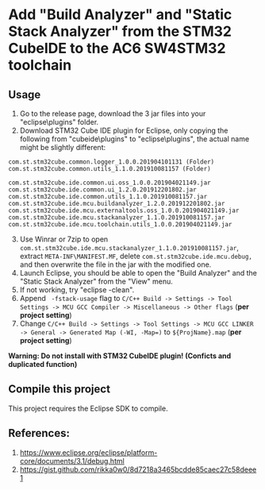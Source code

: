 # Add "Build Analyzer" and "Static Stack Analyzer" from the STM32 CubeIDE to the AC6 SW4STM32 toolchain

## Usage
1. Go to the release page, download the 3 jar files into your "eclipse\plugins" folder.
2. Download STM32 Cube IDE plugin for Eclipse, only copying the following from "cubeide\plugins" to "eclipse\plugins", the actual name might be slightly different:
```
com.st.stm32cube.common.logger_1.0.0.201904101131 (Folder)
com.st.stm32cube.common.utils_1.1.0.201910081157 (Folder)

com.st.stm32cube.ide.common.ui.oss_1.0.0.201904021149.jar
com.st.stm32cube.ide.common.ui_1.2.0.201912201802.jar
com.st.stm32cube.ide.common.utils_1.1.0.201910081157.jar
com.st.stm32cube.ide.mcu.buildanalyzer_1.2.0.201912201802.jar
com.st.stm32cube.ide.mcu.externaltools.oss_1.0.0.201904021149.jar
com.st.stm32cube.ide.mcu.stackanalyzer_1.1.0.201910081157.jar
com.st.stm32cube.ide.mcu.toolchain.utils_1.0.0.201904021149.jar
```
3. Use Winrar or 7zip to open `com.st.stm32cube.ide.mcu.stackanalyzer_1.1.0.201910081157.jar`, extract `META-INF\MANIFEST.MF`, delete `com.st.stm32cube.ide.mcu.debug,` and then overwrite the file in the jar with the modified one.
4. Launch Eclipse, you should be able to open the "Build Analyzer" and the "Static Stack Analyzer" from the "View" menu.
5. If not working, try "eclipse -clean".
6. Append ` -fstack-usage` flag to `C/C++ Build -> Settings -> Tool Settings -> MCU GCC Compiler -> Miscellaneous -> Other flags` (__per project setting__)
7. Change `C/C++ Build -> Settings -> Tool Settings -> MCU GCC LINKER -> General -> Generated Map (-WI, -Map=)` to `${ProjName}.map` (__per project setting__)

__Warning: Do not install with STM32 CubeIDE plugin! (Conficts and duplicated function)__

## Compile this project
This project requires the Eclipse SDK to compile.


## References:
1. https://www.eclipse.org/eclipse/platform-core/documents/3.1/debug.html
1. https://gist.github.com/rikka0w0/8d7218a3465bcdde85caec27c58deee1